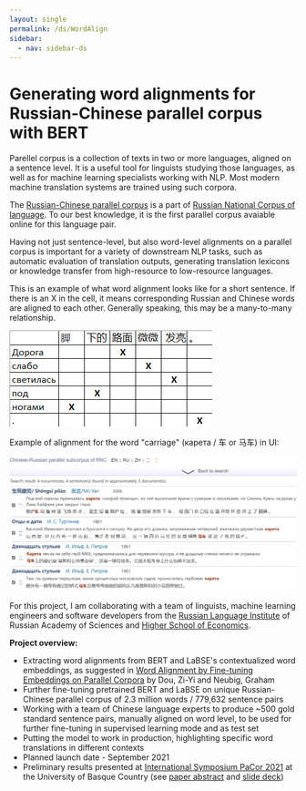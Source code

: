 ```yaml
---
layout: single
permalink: /ds/WordAlign
sidebar:
  - nav: sidebar-ds
---
```


# Generating word alignments for Russian-Chinese parallel corpus with BERT

Parellel corpus is a collection of texts in two or more languages, aligned on a sentence level. It is a useful tool for linguists studying those languages, as well as for machine learning specialists working with NLP. Most modern machine translation systems are trained using such corpora.

The [Russian-Chinese parallel corpus](https://linghub.ru/rnc_parallel_chinese/search) is a part of [Russian National Corpus of language](https://ruscorpora.ru/new/en/index.html). To our best knowledge, it is the first parallel corpus avaiable online for this language pair.

Having not just sentence-level, but also word-level alignments on a parallel corpus is important for a variety of downstream NLP tasks, such as automatic evaluation of translation outputs, generating translation lexicons or knowledge transfer from high-resource to low-resource languages.

This is an example of what word alignment looks like for a short sentence. If there is an X in the cell, it means corresponding Russian and Chinese words are aligned to each other. Generally speaking, this may be a many-to-many relationship.

![Mapping](/assets/images/wordalign/mapping.png "Mapping")


Example of alignment for the word "carriage" (карета / 车 or 马车) in UI:

![Carriage](/assets/images/wordalign/carriage.png "Carriage")

For this project, I am collaborating with a team of linguists, machine learning engineers and software developers from the [Russian Language Institute](http://www.ruslang.ru/) of Russian Academy of Sciences and [Higher School of Economics](https://www.hse.ru/en/).

**Project overview:**
* Extracting word alignments from BERT and LaBSE's contextualized word embeddings, as suggested in [Word Alignment by Fine-tuning Embeddings on Parallel Corpora](https://arxiv.org/abs/2101.08231) by Dou, Zi-Yi and Neubig, Graham
* Further fine-tuning pretrained BERT and LaBSE on unique Russian-Chinese parallel corpus of 2.3 million words / 779,632 sentence pairs
* Working with a team of Chinese language experts to produce ~500 gold standard sentence pairs, manually aligned on word level, to be used for further fine-tuning in supervised learning mode and as test set
* Putting the model to work in production, highlighting specific word translations in different contexts
* Planned launch date - September 2021
* Preliminary results presented at [International Symposium PaCor 2021](https://www.ehu.eus/en/web/pacor2020/aurkezpena) at the University of Basque Country (see [paper abstract](/ds/WordAlign/PaCor) and [slide deck](/ds/WordAlign/presentation))